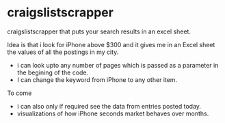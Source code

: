 # craigslistscrapper
craigslistscrapper that puts your search results in an excel sheet. 

Idea is that i look for iPhone above $300 and it gives me in an Excel sheet the values of all the postings in my city.   
   
   * i can look upto any number of pages which is passed as a parameter in the begining of the code. 
   * I can change the keyword from iPhone to any other item. 
   
To come 
   * i can also only if required see the data from entries posted today. 
   * visualizations of how iPhone seconds market behaves over months. 
   
